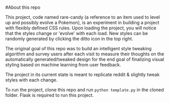 #About this repo

This project, code named rare-candy (a reference to an item used to level up and possibly evolve a Pokemon), is an experiment in building a project with flexibly defined CSS rules. Upon loading the project, you will notice that the styles change or 'evolve' with each load. New styles can be randomly generated by clicking the ditto icon in the top right. 

The original goal of this repo was to build an intelligent style tweaking algorithm and survey users after each visit to measure their thoughts on the automatically generated/tweaked design for the end goal of finalizing visual styling based on machine learning from user feedback. 

The project in its current state is meant to replicate reddit & slightly tweak styles with each change. 

To run the project, clone this repo and run `python template.py` in the cloned folder. Flask is required to run this project.
